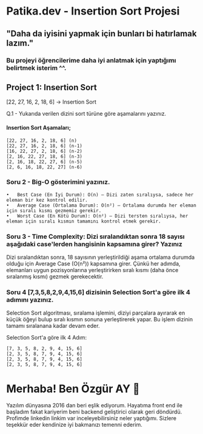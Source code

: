 # Patika.dev - Insertion Sort Projesi

## "Daha da iyisini yapmak için bunları bi hatırlamak lazım."

### Bu projeyi öğrencilerime daha iyi anlatmak için yaptığımı belirtmek isterim ^^.

## Project 1: Insertion Sort

[22, 27, 16, 2, 18, 6] -> Insertion Sort

Q.1 - Yukarıda verilen dizini sort türüne göre aşamalarını yazınız.

#### Insertion Sort Aşamaları;

	[22, 27, 16, 2, 18, 6] (n)
    [22, 27, 16, 2, 18, 6] (n-1)
	[16, 22, 27, 2, 18, 6] (n-2)
	[2, 16, 22, 27, 18, 6] (n-3)
	[2, 16, 18, 22, 27, 6] (n-5)
	[2, 6, 16, 18, 22, 27] (n-6)


### Soru 2 - Big-O gösterimini yazınız.

	•	Best Case (En İyi Durum): O(n) — Dizi zaten sıralıysa, sadece her eleman bir kez kontrol edilir.
	•	Average Case (Ortalama Durum): O(n²) — Ortalama durumda her eleman için sıralı kısmı gezmemiz gerekir.
	•	Worst Case (En Kötü Durum): O(n²) — Dizi tersten sıralıysa, her eleman için sıralı kısmın tamamını kontrol etmek gerekir.


### Soru 3 - Time Complexity: Dizi sıralandıktan sonra 18 sayısı aşağıdaki case'lerden hangisinin kapsamına girer? Yazınız

Dizi sıralandıktan sonra, 18 sayısının yerleştirildiği aşama ortalama durumda olduğu için Average Case (O(n²)) kapsamına girer. 
Çünkü her adımda, elemanları uygun pozisyonlarına yerleştirirken sıralı kısmı (daha önce sıralanmış kısmı) gezmek gerekecektir.



### Soru 4 [7,3,5,8,2,9,4,15,6] dizisinin Selection Sort'a göre ilk 4 adımını yazınız.


Selection Sort algoritması, sıralama işlemini, diziyi parçalara ayırarak en küçük öğeyi bulup sıralı kısmın sonuna yerleştirerek yapar. 
Bu işlem dizinin tamamı sıralanana kadar devam eder.


Selection Sort'a göre ilk 4 Adım:

	[7, 3, 5, 8, 2, 9, 4, 15, 6]
	[2, 3, 5, 8, 7, 9, 4, 15, 6]
	[2, 3, 5, 8, 7, 9, 4, 15, 6]
	[2, 3, 5, 8, 7, 9, 4, 15, 6]
	

# Merhaba! Ben Özgür AY 👋

Yazılım dünyasına 2016 dan beri eşlik ediyorum. Hayatıma front end ile başladım fakat kariyerim beni backend geliştirici olarak geri döndürdü. Profimde linkedin linkim var inceleyebilirsiniz neler yaptığımı. Sizlere teşekkür eder kendinize iyi bakmanızı temenni ederim. 
	

